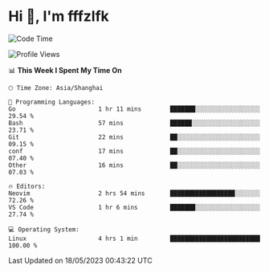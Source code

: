 # Hi 👋, I'm fffzlfk

<!--START_SECTION:waka-->
![Code Time](http://img.shields.io/badge/Code%20Time-210%20hrs%204%20mins-blue)

![Profile Views](http://img.shields.io/badge/Profile%20Views-1-blue)

📊 **This Week I Spent My Time On** 

```text
🕑︎ Time Zone: Asia/Shanghai

💬 Programming Languages: 
Go                       1 hr 11 mins        ███████░░░░░░░░░░░░░░░░░░   29.54 % 
Bash                     57 mins             ██████░░░░░░░░░░░░░░░░░░░   23.71 % 
Git                      22 mins             ██░░░░░░░░░░░░░░░░░░░░░░░   09.15 % 
conf                     17 mins             ██░░░░░░░░░░░░░░░░░░░░░░░   07.40 % 
Other                    16 mins             ██░░░░░░░░░░░░░░░░░░░░░░░   07.03 % 

🔥 Editors: 
Neovim                   2 hrs 54 mins       ██████████████████░░░░░░░   72.26 % 
VS Code                  1 hr 6 mins         ███████░░░░░░░░░░░░░░░░░░   27.74 % 

💻 Operating System: 
Linux                    4 hrs 1 min         █████████████████████████   100.00 % 
```


 Last Updated on 18/05/2023 00:43:22 UTC
<!--END_SECTION:waka-->
